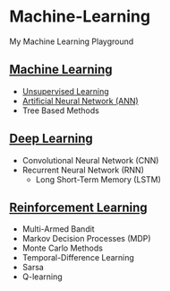 # Machine-Learning  
My Machine Learning Playground  
  
## [Machine Learning](https://github.com/DonghaoQiao/Machine-Learning/tree/master/Machine%20Learning)  
* [Unsupervised Learning](https://github.com/DonghaoQiao/Machine-Learning/tree/master/Machine%20Learning/Unsupervised%20Learning)  
* [Artificial Neural Network (ANN)](https://github.com/DonghaoQiao/Machine-Learning/blob/master/Machine%20Learning/Perceptron%26Adaline.py)  
* Tree Based Methods  
  
## [Deep Learning](https://github.com/DonghaoQiao/Machine-Learning/tree/master/Deep%20Learning)  
* Convolutional Neural Network (CNN)  
* Recurrent Neural Network (RNN)  
  * Long Short-Term Memory (LSTM)  
  
## [Reinforcement Learning](https://github.com/DonghaoQiao/Machine-Learning/tree/master/Reinforcement%20Learning)  
* Multi-Armed Bandit  
* Markov Decision Processes (MDP)  
* Monte Carlo Methods  
* Temporal-Difference Learning  
* Sarsa  
* Q-learning  
